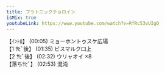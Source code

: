 ```yaml
---
title: プラトニックチョロイン
isMix: true
youtubeLink: https://www.youtube.com/watch?v=RfRc53vUIgQ
---
```


【ｲﾝﾄﾛ】 <t s=5>(00:05)</t> ミョーホントゥスケ広場<br />
【1 ｻﾋﾞ後】 <t s=95>(01:35)</t> ビスマルク口上<br />
【2 ｻﾋﾞ後】 <t s=152>(02:32)</t> ウリャオイ ×8<br />
【落ちｻﾋﾞ】 <t s=173>(02:53)</t> 混沌<br />
